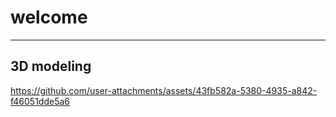 # welcome 
--------------------------------------------------------------------------------




## 3D modeling 


https://github.com/user-attachments/assets/43fb582a-5380-4935-a842-f46051dde5a6




